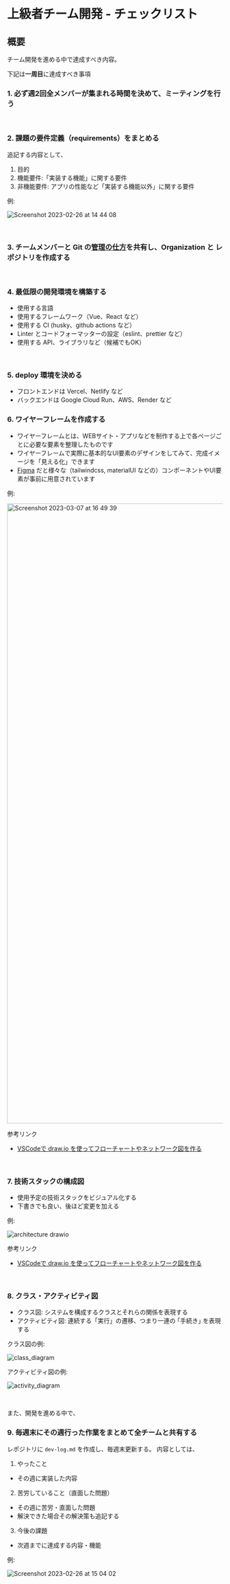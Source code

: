 # 上級者チーム開発 - チェックリスト

## 概要
チーム開発を進める中で達成すべき内容。

下記は**一周目**に達成すべき事項
### 1. 必ず週2回全メンバーが集まれる時間を決めて、ミーティングを行う

<br />

### 2. 課題の要件定義（requirements）をまとめる
追記する内容として、
1. 目的
2. 機能要件:「実装する機能」に関する要件
3. 非機能要件: アプリの性能など「実装する機能以外」に関する要件

例:

![Screenshot 2023-02-26 at 14 44 08](https://user-images.githubusercontent.com/45121253/221394469-798c80fb-bbba-4164-97f5-523dbf77ccd5.png)

<br />

### 3. チームメンバーと Git の[管理の仕方](https://github.com/recursion-team-v/team-v-devlog/blob/main/github_tutorial.md)を共有し、Organization と レポジトリを作成する

<br />

### 4. 最低限の開発環境を構築する
- 使用する言語
- 使用するフレームワーク（Vue、React など）
- 使用する CI (husky、github actions など）
- Linter とコードフォーマッターの設定（eslint、prettier など）
- 使用する API、ライブラリなど（候補でもOK）

<br />

### 5. deploy 環境を決める
- フロントエンドは Vercel、Netlify など
- バックエンドは Google Cloud Run、AWS、Render など

### 6. ワイヤーフレームを作成する
- ワイヤーフレームとは、WEBサイト・アプリなどを制作する上で各ページごとに必要な要素を整理したものです
- ワイヤーフレームで実際に基本的なUI要素のデザインをしてみて、完成イメージを「見える化」できます
- [Figma](https://www.figma.com) だと様々な（tailwindcss, materialUI などの）コンポーネントやUI要素が事前に用意されています

例:

<img width="1444" alt="Screenshot 2023-03-07 at 16 49 39" src="https://user-images.githubusercontent.com/45121253/223359870-afe1e4ec-2be7-47c1-9d78-779f9b5e15c9.png">

参考リンク
- [VSCodeで draw.io を使ってフローチャートやネットワーク図を作る](https://qiita.com/riku-shiru/items/5ab7c5aecdfea323ec4e)

<br />

### 7. 技術スタックの構成図
- 使用予定の技術スタックをビジュアル化する
- 下書きでも良い、後ほど変更を加える

例:

![architecture drawio](https://user-images.githubusercontent.com/45121253/221457716-2e6b952d-7d92-49be-9c02-538d7969d1f7.png)

参考リンク
- [VSCodeで draw.io を使ってフローチャートやネットワーク図を作る](https://qiita.com/riku-shiru/items/5ab7c5aecdfea323ec4e)

<br />

### 8. クラス・アクティビティ図
- クラス図: システムを構成するクラスとそれらの関係を表現する
- アクティビティ図: 連続する「実行」の遷移、つまり一連の ｢手続き｣ を表現する

クラス図の例:

![class_diagram](https://user-images.githubusercontent.com/45121253/223355327-e679bc24-bd5e-4830-833c-8ffb70f203c9.png)

アクティビティ図の例:

![activity_diagram](https://user-images.githubusercontent.com/45121253/223055482-8b875d4f-0632-4778-8b7c-0ebae904e3b5.png)

<br />

また、開発を進める中で、
### 9. 毎週末にその週行った作業をまとめて全チームと共有する
レポジトリに ```dev-log.md``` を作成し、毎週末更新する。
内容としては、
1. やったこと
 - その週に実装した内容
2. 苦労していること（直面した問題）
 - その週に苦労・直面した問題
 - 解決できた場合その解決策も追記する
3. 今後の課題
 - 次週までに達成する内容・機能

例:

![Screenshot 2023-02-26 at 15 04 02](https://user-images.githubusercontent.com/45121253/221395047-6684e758-501a-4fbd-ac88-791fb3f054f4.png)
